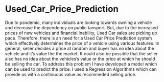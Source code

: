 # Used_Car_Price_Prediction
Due to pandemic, many individuals are looking towards owning a vehicle and decrease the dependency on public tansport.
But, due to the increased prices of new vehicles and financial inability, Used Car sales are picking up pace.
Therefore, there is an need for a Used Car Price Prediction system which effectively determines the price of a vehicle using various features.
In general, seller decides a price at random and buyer has no idea about the vehicle and it’s value the the market.
It could also be possible that the seller also has no idea about the vehicles’s value or the price at which he should be selling the car.
To address this problem I have developed a model which can be used to predict the price.
I used a Regression Algorithms which can provide us with a continuous value as recommeded selling price.

